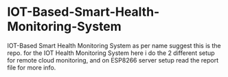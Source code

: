 # IOT-Based-Smart-Health-Monitoring-System
IOT-Based Smart Health Monitoring System as per name suggest this is the repo. for the IOT Health Monitoring System here i do the 2 different setup for remote cloud monitoring, and on ESP8266 server setup read the report file for more info. 
